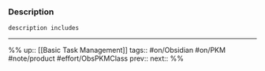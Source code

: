 ### Description

`description includes`

---
%%
up:: [[Basic Task Management]]
tags:: #on/Obsidian #on/PKM  #note/product #effort/ObsPKMClass 
prev:: 
next:: 
%%